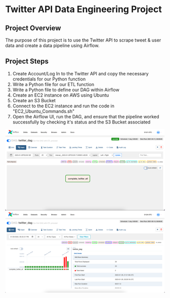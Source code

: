 # Twitter API Data Engineering Project

## Project Overview

The purpose of this project is to use the Twitter API to scrape tweet & user data and create a data pipeline using Airflow.

## Project Steps

1. Create Account/Log In to the Twitter API and copy the necessary credentials for our Python function
2. Write a Python file for our ETL function
3. Write a Python file to define our DAG within Airflow
4. Create an EC2 instance on AWS using Ubuntu
5. Create an S3 Bucket
6. Connect to the EC2 instance and run the code in "EC2_Ubuntu_Commands.sh"
7. Open the Airflow UI, run the DAG, and ensure that the pipeline worked successfully by checking it's status and the S3 Bucket associated

<img src = "Airflow_DAG.png">
<img src = "Airflow_Grid.png">
